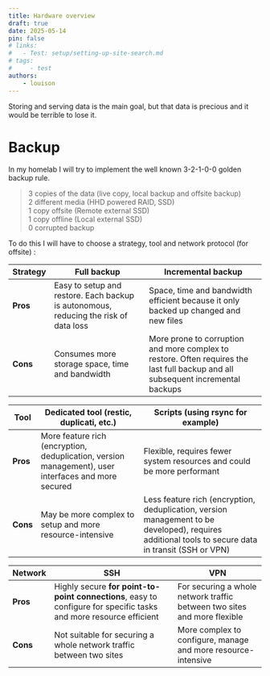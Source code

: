 ```yaml
---
title: Hardware overview
draft: true
date: 2025-05-14
pin: false
# links:
#   - Test: setup/setting-up-site-search.md
# tags:
#     - test
authors:
    - louison
---
```


Storing and serving data is the main goal, but that data is precious and it would be terrible to lose it.

<!-- more -->

# Backup

In my homelab I will try to implement the well known 3-2-1-0-0 golden backup rule.

> 3 copies of the data (live copy, local backup and offsite backup)  
> 2 different media (HHD powered RAID, SSD)  
> 1 copy offsite (Remote external SSD)  
> 1 copy offline (Local external SSD)  
> 0 corrupted backup

To do this I will have to choose a strategy, tool and network protocol (for offsite) :

| Strategy | Full backup                                                                          | Incremental backup                                                                                                               |
| -------- | ------------------------------------------------------------------------------------ | -------------------------------------------------------------------------------------------------------------------------------- |
| **Pros** | Easy to setup and restore. Each backup is autonomous, reducing the risk of data loss | Space, time and bandwidth efficient because it only backed up changed and new files                                              |
| **Cons** | Consumes more storage space, time and bandwidth                                      | More prone to corruption and more complex to restore. Often requires the last full backup and all subsequent incremental backups |

| Tool     | Dedicated tool (restic, duplicati, etc.)                                                            | Scripts (using rsync for example)                                                                                                                   |
| -------- | --------------------------------------------------------------------------------------------------- | --------------------------------------------------------------------------------------------------------------------------------------------------- |
| **Pros** | More feature rich (encryption, deduplication, version management), user interfaces and more secured | Flexible, requires fewer system resources and could be more performant                                                                              |
| **Cons** | May be more complex to setup and more resource-intensive                                            | Less feature rich (encryption, deduplication, version management to be developed), requires additional tools to secure data in transit (SSH or VPN) |

| Network  | SSH                                                                                                                | VPN                                                                      |
| -------- | ------------------------------------------------------------------------------------------------------------------ | ------------------------------------------------------------------------ |
| **Pros** | Highly secure **for point-to-point connections**, easy to configure for specific tasks and more resource efficient | For securing a whole network traffic between two sites and more flexible |
| **Cons** | Not suitable for securing a whole network traffic between two sites                                                | More complex to configure, manage and more resource-intensive            |
